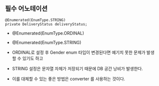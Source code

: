 
## 필수 어노테이션 
```
@Enumerated(EnumType.STRING)
private DeliveryStatus deliveryStatus;
```

- @Enumerated(EnumType.ORDINAL)
- @Enumerated(EnumType.STRING)


- ORDINAL로 설정 후 Gender enum 타입이 변경된다면 예기치 못한 문제가 발생할 수 있기도 하고
- STRING 설정은 문자열 자체가 저장되기 때문에 DB 공간 낭비가 발생한다.
- 이를 대체할 수 있는 좋은 방법은 converter 를 사용하는 것이다.
